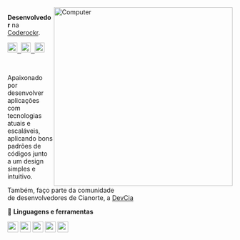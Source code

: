 <img align="right" src="https://raw.githubusercontent.com/MicaelliMedeiros/micaellimedeiros/master/image/computer-illustration.png" min-width="400px" max-width="400px" width="400px" alt="Computer"/>

<b>Desenvolvedor</b> na <a href="https://github.com/Coderockr">Coderockr</a>.

<samp>
  <p>
    <a href="https://twitter.com/virtuzera">
      <img alt="Twitter" width="22px" src="https://raw.githubusercontent.com/anuraghazra/anuraghazra/master/assets/twitter.svg" />
    </a>
    <a href="https://www.linkedin.com/in/vitor-serrano/">
      <img alt="Linkedin" width="22px" src="https://user-images.githubusercontent.com/51726945/87342987-8c340200-c522-11ea-941d-b00a2254696a.png" />
    </a>
    <a href="mailto:vitorserrano@gmail.com">
      <img alt="Gmail" width="22px" src="https://user-images.githubusercontent.com/51726945/97306879-c9a46d00-183d-11eb-8d56-6883a85a4c39.png" />
    </a>
  </p>
</samp>

<br />

Apaixonado por desenvolver aplicações com tecnologias atuais e escaláveis, aplicando bons padrões de códigos junto a um design simples e intuitivo.

Também, faço parte da comunidade
<br />de desenvolvedores de Cianorte, a <a href="https://github.com/DevCia">DevCia</a>

:rocket: <b>Linguagens e ferramentas</b>

<code><img height="24" src="https://user-images.githubusercontent.com/11820690/87189669-6c54d200-c2c7-11ea-8bb3-2d3913a791e3.png"></code>
<code><img height="24" src="https://user-images.githubusercontent.com/11820690/87189447-08320e00-c2c7-11ea-9d79-df814c611594.png"></code>
<code><img height="24" src="https://user-images.githubusercontent.com/11820690/87189442-0700e100-c2c7-11ea-88f0-8250cea308e9.png"></code>
<code><img height="24" src="https://user-images.githubusercontent.com/11820690/87189445-08320e00-c2c7-11ea-8301-e6c929daa087.png"></code>
<code><img height="24" src="https://user-images.githubusercontent.com/11820690/87189443-07997780-c2c7-11ea-8941-443e5ded2234.png"></code>
